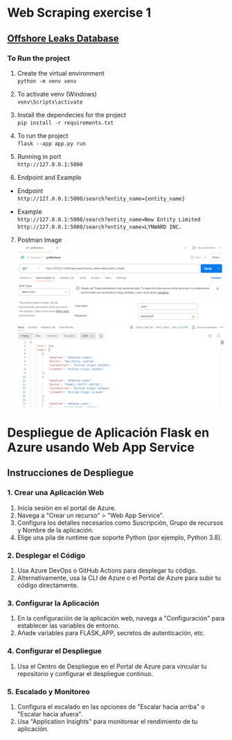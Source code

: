 
# Web Scraping exercise 1 
## [Offshore Leaks Database](https://offshoreleaks.icij.org/)
### To Run the project
1. Create the virtual environment <br>
`python -m venv venv`

2. To activate venv (Windows) <br>
`venv\Scripts\activate`

3. Install the dependecies for the project <br>
`pip install -r requirements.txt`

4. To run the project <br>
`flask --app app.py run`

5. Running in port <br>
`http://127.0.0.1:5000`

6. Endpoint and Example <br>
 *  Endpoint <br>
`http://127.0.0.1:5000/search?entity_name={entity_name}`

 * Example <br>
`http://127.0.0.1:5000/search?entity_name=New Entity Limited`
`http://127.0.0.1:5000/search?entity_name=LYNWARD INC.`

7. Postman Image
![alt text](image.png)




# Despliegue de Aplicación Flask en Azure usando Web App Service

## Instrucciones de Despliegue

### 1. Crear una Aplicación Web
1. Inicia sesión en el portal de Azure.
2. Navega a "Crear un recurso" > "Web App Service".
3. Configura los detalles necesarios como Suscripción, Grupo de recursos y Nombre de la aplicación.
4. Elige una pila de runtime que soporte Python (por ejemplo, Python 3.8).

### 2. Desplegar el Código
1. Usa Azure DevOps o GitHub Actions para desplegar tu código.
2. Alternativamente, usa la CLI de Azure o el Portal de Azure para subir tu código directamente.

### 3. Configurar la Aplicación
1. En la configuración de la aplicación web, navega a "Configuración" para establecer las variables de entorno.
2. Añade variables para FLASK_APP, secretos de autenticación, etc.

### 4. Configurar el Despliegue
1. Usa el Centro de Despliegue en el Portal de Azure para vincular tu repositorio y configurar el despliegue continuo.

### 5. Escalado y Monitoreo
1. Configura el escalado en las opciones de "Escalar hacia arriba" o "Escalar hacia afuera".
2. Usa "Application Insights" para monitorear el rendimiento de tu aplicación.